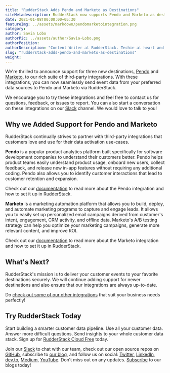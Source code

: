```yaml
---
title: "RudderStack Adds Pendo and Marketo as Destinations"
siteMetadescription: RudderStack now supports Pendo and Marketo as destinations. Find the details of support and steps in the blog.
date: 2021-01-08T00:00:00+05:30
featureImg: ../assets/markdown/pendomarketointegration.png
category: 
author: Savia Lobo
authorPic: ../assets/author/Savia-Lobo.png
authorPosition: 
authorDescription: "Content Writer at RudderStack. Techie at heart and loves to stay up to date with tech happenings across the globe. Loves singing and composing songs."
slug: "rudderstack-adds-pendo-and-marketo-as-destinations"
weight: 
---
```



We're thrilled to announce support for three new destinations, [Pendo](https://rudderstack.com/integration/pendo/) and [Marketo](https://rudderstack.com/integration/marketo/), to our rich suite of third-party integrations. With these integrations, you can now seamlessly send event data from your preferred data sources to Pendo and Marketo via RudderStack. 

We encourage you to try these integrations and feel free to contact us for questions, feedback, or issues to report. You can also start a conversation on these integrations on our [Slack](https://resources.rudderstack.com/join-rudderstack-slack) channel. We would love to talk to you! 



## Why we Added Support for Pendo and Marketo

RudderStack continually strives to partner with third-party integrations that customers love and use for their data activation use-cases.

**Pendo** is a popular product analytics platform built specifically for software development companies to understand their customers better. Pendo helps product teams easily understand product usage, onboard new users, collect feedback, and release new in-app features without requiring any additional coding. Pendo also allows you to identify customer interactions that lead to customer retention and expansion.

Check out our [documentation](https://docs.rudderstack.com/destinations/pendo?_ga=2.226210654.593751765.1609749651-1803577333.1604307398) to read more about the Pendo integration and how to set it up in RudderStack. 

**Marketo** is a marketing automation platform that allows you to build, deploy, and automate marketing programs to capture and engage leads. It allows you to easily set up personalized email campaigns derived from customer's intent, engagement, CRM activity, and offline data. Marketo's A/B testing strategy can help you optimize your marketing campaigns, generate more relevant content, and improve ROI.

Check out our [documentation](https://docs.rudderstack.com/destinations/marketo?_ga=2.17021693.593751765.1609749651-1803577333.1604307398) to read more about the Marketo integration and how to set it up in RudderStack. 


## What's Next? 


RudderStack's mission is to deliver your customer events to your favorite destinations securely. We will continue adding support for newer destinations and also ensure that our integrations are always up-to-date. 

Do [check out some of our other integrations](https://rudderstack.com/blog/rudderstack-supports-email-marketing-platform-mailchimp/) that suit your business needs perfectly!

## Try RudderStack Today

Start building a smarter customer data pipeline. Use all your customer data. Answer more difficult questions. Send insights to your whole customer data stack. Sign up for [RudderStack Cloud Free](https://app.rudderlabs.com/signup?type=freetrial) today.

Join our [Slack](https://resources.rudderstack.com/join-rudderstack-slack) to chat with our team, check out our open source repos on [GitHub](https://github.com/rudderlabs), subscribe to [our blog](https://rudderstack.com/blog/), and follow us on social: [Twitter](https://twitter.com/RudderStack), [LinkedIn](https://www.linkedin.com/company/rudderlabs/), [dev.to](https://dev.to/rudderstack), [Medium](https://rudderstack.medium.com/), [YouTube](https://www.youtube.com/channel/UCgV-B77bV_-LOmKYHw8jvBw). Don’t miss out on any updates. [Subscribe](https://rudderstack.com/blog/) to our blogs today!